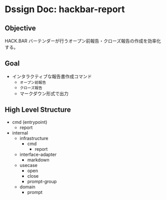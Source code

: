 # Dssign Doc: hackbar-report

## Objective

HACK.BAR バーテンダーが行うオープン前報告・クローズ報告の作成を効率化する。

## Goal

- インタラクティブな報告書作成コマンド
  - `オープン前報告`
  - `クローズ報告`
  - マークダウン形式で出力

## High Level Structure

- cmd (entrypoint)
  - report
- internal
  - infrastructure
    - cmd
      - report
  - interface-adapter
    - markdown
  - usecase
    - open
    - close
    - prompt-group
  - domain
    - prompt
